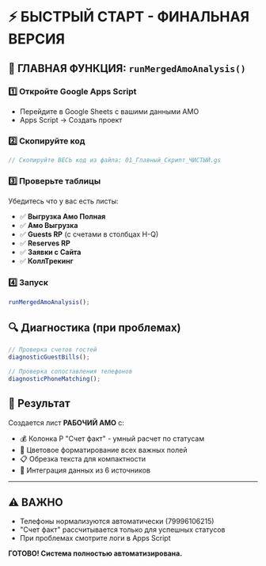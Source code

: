 # ⚡ БЫСТРЫЙ СТАРТ - ФИНАЛЬНАЯ ВЕРСИЯ

## 🎯 ГЛАВНАЯ ФУНКЦИЯ: `runMergedAmoAnalysis()`

### 1️⃣ Откройте Google Apps Script
- Перейдите в Google Sheets с вашими данными AMO
- Apps Script → Создать проект

### 2️⃣ Скопируйте код
```javascript
// Скопируйте ВЕСЬ код из файла: 01_Главный_Скрипт_ЧИСТЫЙ.gs
```

### 3️⃣ Проверьте таблицы
Убедитесь что у вас есть листы:
- ✅ **Выгрузка Амо Полная**
- ✅ **Амо Выгрузка**  
- ✅ **Guests RP** (с счетами в столбцах H-Q)
- ✅ **Reserves RP**
- ✅ **Заявки с Сайта**
- ✅ **КоллТрекинг**

### 4️⃣ Запуск
```javascript
runMergedAmoAnalysis();
```

## 🔍 Диагностика (при проблемах)
```javascript
// Проверка счетов гостей
diagnosticGuestBills();

// Проверка сопоставления телефонов  
diagnosticPhoneMatching();
```

## 🎨 Результат
Создается лист **РАБОЧИЙ АМО** с:
- 💰 Колонка P "Счет факт" - умный расчет по статусам
- 🎨 Цветовое форматирование всех важных полей
- 📋 Обрезка текста для компактности
- 🔗 Интеграция данных из 6 источников

---

## ⚠️ ВАЖНО
- Телефоны нормализуются автоматически (79996106215)
- "Счет факт" рассчитывается только для успешных статусов
- При проблемах смотрите логи в Apps Script

**ГОТОВО! Система полностью автоматизирована.**
